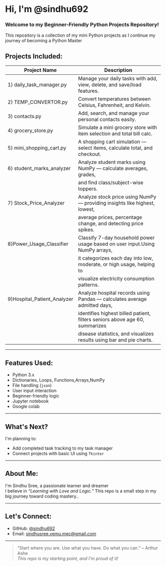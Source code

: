 #  Hi, I'm @sindhu692

### Welcome to my Beginner-Friendly Python Projects Repository!

This repository is a collection of my mini Python projects as I continue my journey of becoming a Python Master 

## Projects Included:

| Project Name                    | Description                                                                |
|--------------------------------|-----------------------------------------------------------------------------|
| 1)  daily_task_manager.py      | Manage your daily tasks with add, view, delete, and save/load features.     |
| 2)  TEMP_CONVERTOR.py          | Convert temperatures between Celsius, Fahrenheit, and Kelvin.               |
| 3)  contacts.py                | Add, search, and manage your personal contacts easily.                      |
| 4)  grocery_store.py           | Simulate a mini grocery store with item selection and total bill calc.      |
| 5)  mini_shopping_cart.py      | A shopping cart simulation — select items, calculate total, and checkout.   |
| 6)  student_marks_analyzer     | Analyze student marks using NumPy — calculate averages, grades,             |
|                                |  and find class/subject-wise toppers.                                       |
| 7)  Stock_Price_Analyzer       | Analyze stock price using NumPy — providing insights like highest, lowest,  |
|                                |  average prices, percentage change, and detecting price spikes.             |
| 8)Power_Usage_Classifier       | Classify 7-day household power usage based on user input.Using NumPy arrays,|
|                                |  it categorizes each day into low, moderate, or high usage, helping to      |
|                                |  visualize electricity consumption patterns.                                |
| 9)Hospital_Patient_Analyzer    | Analyze hospital records using Pandas — calculates average admitted days,   |
|                                |  identifies highest billed patient, filters seniors above age 60, summarizes|
|                                |  disease statistics, and visualizes results using bar and pie charts.       |
---

##  Features Used:

- Python 3.x
- Dictionaries, Loops, Functions,Arrays,NumPy
- File handling (`json`)
- User input interaction
- Beginner-friendly logic
- Jupyter notebook
- Google colab

---

## What's Next?

I'm planning to:
- Add completed task tracking to my task manager 
- Connect projects with basic UI using `Tkinter`

---

## About Me:

I'm Sindhu Sree, a passionate learner and dreamer   
I believe in *“Learning with Love and Logic.”*
This repo is a small step in my big journey toward coding mastery..

---

## Let's Connect:

-  GitHub: [@sindhu692](https://github.com/sindhu692)
-  Email: [sindhusree.vemu.mec@gmail.com](mailto:sindhusree.vemu.mec@gmail.com)
---

> “Start where you are. Use what you have. Do what you can.” – Arthur Ashe  
> _This repo is my starting point, and I’m proud of it!_


